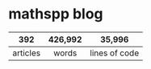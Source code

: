 # mathspp blog

<table class="stats-table">
    <thead>
        <tr>
            <th style="text-align: center;">392</th>
            <th style="text-align: center;">426,992</th>
            <th style="text-align: center;">35,996</th>
        </tr>
    </thead>
    <tbody>
        <tr>
            <td style="text-align: center;">articles</td>
            <td style="text-align: center;">words</td>
            <td style="text-align: center;">lines of code</td>
        </tr>
    </tbody>
</table>